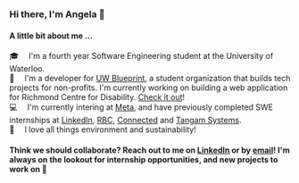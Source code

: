 ### Hi there, I'm Angela 👋

#### A little bit about me ...

🎓 &emsp;I'm a fourth year Software Engineering student at the University of Waterloo.<br>
💙 &emsp;I'm a developer for [UW Blueprint](https://uwblueprint.org), a student organization that builds tech projects for non-profits. I'm currently working on building a web application for Richmond Centre for Disability. [Check it out](https://github.com/uwblueprint/richmond-centre-for-disability)!<br>
💻 &emsp;I'm currently intering at [Meta](https://about.facebook.com/), and have previously completed SWE internships at [LinkedIn](https://engineering.linkedin.com), [RBC](https://www.rbc.com/canada.html), [Connected](https://www.connected.io/) and [Tangam Systems](https://www.tangamsystems.com/).<br>
🌱 &emsp;I love all things environment and sustainability!

#### Think we should collaborate? Reach out to me on [LinkedIn](https://www.linkedin.com/in/angela-dietz/) or by [email](mailto:acdietz@uwaterloo.ca)! I'm always on the lookout for internship opportunities, and new projects to work on 👯
